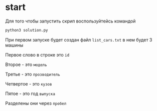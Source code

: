 # start

Для того чтобы запустить скрип воспользуйтейсь командой

```python
python3 solution.py
```
При первом запуске будет создан файл ```list_cars.txt``` в нем будет 3 машины 

Первое слово в строке это ```id```

Второе - это ```модель``` 

Третье - это ```прозводитель```

Четвертое - это ```кузов```

Пятое - это год ```выпуска```

Разделены они через ```пробел```

